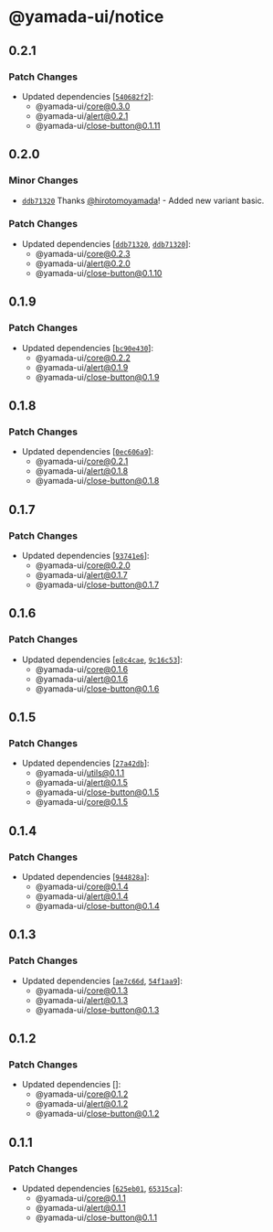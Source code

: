 # @yamada-ui/notice

## 0.2.1

### Patch Changes

- Updated dependencies [[`540682f2`](https://github.com/hirotomoyamada/yamada-ui/commit/540682f27c8d407c93d02342d341a7bf07cf8ec1)]:
  - @yamada-ui/core@0.3.0
  - @yamada-ui/alert@0.2.1
  - @yamada-ui/close-button@0.1.11

## 0.2.0

### Minor Changes

- [`ddb71320`](https://github.com/hirotomoyamada/yamada-ui/commit/ddb71320c504386e99b9bb76f71d23ae6552547a) Thanks [@hirotomoyamada](https://github.com/hirotomoyamada)! - Added new variant basic.

### Patch Changes

- Updated dependencies [[`ddb71320`](https://github.com/hirotomoyamada/yamada-ui/commit/ddb71320c504386e99b9bb76f71d23ae6552547a), [`ddb71320`](https://github.com/hirotomoyamada/yamada-ui/commit/ddb71320c504386e99b9bb76f71d23ae6552547a)]:
  - @yamada-ui/core@0.2.3
  - @yamada-ui/alert@0.2.0
  - @yamada-ui/close-button@0.1.10

## 0.1.9

### Patch Changes

- Updated dependencies [[`bc90e430`](https://github.com/hirotomoyamada/yamada-ui/commit/bc90e4300e10eba6635e5decfdf0e624422a916c)]:
  - @yamada-ui/core@0.2.2
  - @yamada-ui/alert@0.1.9
  - @yamada-ui/close-button@0.1.9

## 0.1.8

### Patch Changes

- Updated dependencies [[`0ec606a9`](https://github.com/hirotomoyamada/yamada-ui/commit/0ec606a9960924b50b4f9f3e683b4e8d168d25f7)]:
  - @yamada-ui/core@0.2.1
  - @yamada-ui/alert@0.1.8
  - @yamada-ui/close-button@0.1.8

## 0.1.7

### Patch Changes

- Updated dependencies [[`93741e6`](https://github.com/hirotomoyamada/yamada-ui/commit/93741e682f83d7cf954443f341543632f81696f4)]:
  - @yamada-ui/core@0.2.0
  - @yamada-ui/alert@0.1.7
  - @yamada-ui/close-button@0.1.7

## 0.1.6

### Patch Changes

- Updated dependencies [[`e8c4cae`](https://github.com/hirotomoyamada/yamada-ui/commit/e8c4cae22de22c1574773fda1d0919ea73decbef), [`9c16c53`](https://github.com/hirotomoyamada/yamada-ui/commit/9c16c53d50a1df576eb3e86a2b2ffc75edb52b6f)]:
  - @yamada-ui/core@0.1.6
  - @yamada-ui/alert@0.1.6
  - @yamada-ui/close-button@0.1.6

## 0.1.5

### Patch Changes

- Updated dependencies [[`27a42db`](https://github.com/hirotomoyamada/yamada-ui/commit/27a42db9e1b194b87b7358440bb1964a643887c2)]:
  - @yamada-ui/utils@0.1.1
  - @yamada-ui/alert@0.1.5
  - @yamada-ui/close-button@0.1.5
  - @yamada-ui/core@0.1.5

## 0.1.4

### Patch Changes

- Updated dependencies [[`944828a`](https://github.com/hirotomoyamada/yamada-ui/commit/944828ac78283472f9e9ac7e4f3173e0bee19539)]:
  - @yamada-ui/core@0.1.4
  - @yamada-ui/alert@0.1.4
  - @yamada-ui/close-button@0.1.4

## 0.1.3

### Patch Changes

- Updated dependencies [[`ae7c66d`](https://github.com/hirotomoyamada/yamada-ui/commit/ae7c66d68e71034b6a3abc211017bf509de406e3), [`54f1aa9`](https://github.com/hirotomoyamada/yamada-ui/commit/54f1aa9a61aaf97451a8da065f8ff05ea9128fc3)]:
  - @yamada-ui/core@0.1.3
  - @yamada-ui/alert@0.1.3
  - @yamada-ui/close-button@0.1.3

## 0.1.2

### Patch Changes

- Updated dependencies []:
  - @yamada-ui/core@0.1.2
  - @yamada-ui/alert@0.1.2
  - @yamada-ui/close-button@0.1.2

## 0.1.1

### Patch Changes

- Updated dependencies [[`625eb01`](https://github.com/hirotomoyamada/yamada-ui/commit/625eb019241a9ace873989723453bac335ed6b06), [`65315ca`](https://github.com/hirotomoyamada/yamada-ui/commit/65315cafe471db215b0a082a6da91fa84c207ef1)]:
  - @yamada-ui/core@0.1.1
  - @yamada-ui/alert@0.1.1
  - @yamada-ui/close-button@0.1.1
